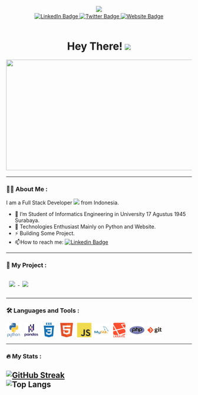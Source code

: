 <div id="header" align="center">
  <img src="https://media.giphy.com/media/M9gbBd9nbDrOTu1Mqx/giphy.gif" width="100"/>
</div>

<div id="badges" align="center">
  <a href="https://www.linkedin.com/in/arief-rahman-hakim-940176193/">
    <img src="https://img.shields.io/badge/LinkedIn-blue?style=for-the-badge&logo=linkedin&logoColor=white" alt="LinkedIn Badge"/>
  </a>
  <a href="https://twitter.com/NCreast">
    <img src="https://img.shields.io/badge/Twitter-blue?style=for-the-badge&logo=twitter&logoColor=white" alt="Twitter Badge"/>
  </a>
  <a href="https://hakimarif565.github.io/arief.github-io/">
    <img src="https://img.shields.io/badge/My Portfolio-blue?style=for-the-badge&logo=web&logoColor=white" alt="Website Badge"/>
  </a>
</div>
<div id="badges2" align="center">
  <img src="https://komarev.com/ghpvc/?username=hakimarif565&style=flat-square&color=blue" alt=""/>
  <h1>
    Hey There!
    <img src="https://media.giphy.com/media/hvRJCLFzcasrR4ia7z/giphy.gif" width="30px"/>
  </h1>
</div>

<div align="center">
  <img src="https://media.giphy.com/media/dWesBcTLavkZuG35MI/giphy.gif" width="600" height="300"/>
</div>

---

### :woman_technologist: About Me :
I am a Full Stack Developer <img src="https://media.giphy.com/media/WUlplcMpOCEmTGBtBW/giphy.gif" width="30"> from Indonesia.
- :telescope: I’m Student of Informatics Engineering in University 17 Agustus 1945 Surabaya.
- :seedling: Technologies Enthusiast Mainly on Python and Website.
- :zap: Building Some Project.
- :mailbox:How to reach me: [![Linkedin Badge](https://img.shields.io/badge/LinkedIn-blue?style=flat&logo=Linkedin&logoColor=white)](https://www.linkedin.com/in/arief-rahman-hakim-940176193/)

---

### :briefcase: My Project :
<div>
  <a href="https://github.com/hakimarif565/website_desa">
  <img align="center" style="margin:1rem 0.5rem" src="https://github-readme-stats.vercel.app/api/pin/?username=hakimarif565&repo=website_desa&title_color=ffffff&text_color=c9cacc&icon_color=4AB197&bg_color=1A2B34" />
  </a>
  <a href="https://github.com/hakimarif565/Sistem-Pengenalan-Isyarat-Tangan">
  <img align="center" style="margin:1rem 0.5rem" src="https://github-readme-stats.vercel.app/api/pin/?username=hakimarif565&repo=Sistem-Pengenalan-Isyarat-Tangan&title_color=ffffff&text_color=c9cacc&icon_color=4AB197&bg_color=1A2B34" />
  </a>
</div>

---

### :hammer_and_wrench: Languages and Tools :
<div>
  <img src="https://github.com/devicons/devicon/blob/master/icons/python/python-original-wordmark.svg"  title="CSS3" alt="CSS" width="40" height="40"/>&nbsp;
  <img src="https://github.com/devicons/devicon/blob/master/icons/pandas/pandas-original-wordmark.svg"  title="CSS3" alt="CSS" width="40" height="40"/>&nbsp;
  <img src="https://github.com/devicons/devicon/blob/master/icons/css3/css3-plain-wordmark.svg"  title="CSS3" alt="CSS" width="40" height="40"/>&nbsp;
  <img src="https://github.com/devicons/devicon/blob/master/icons/html5/html5-original.svg" title="HTML5" alt="HTML" width="40" height="40"/>&nbsp;
  <img src="https://github.com/devicons/devicon/blob/master/icons/javascript/javascript-original.svg" title="JavaScript" alt="JavaScript" width="40" height="40"/>&nbsp;
  <img src="https://github.com/devicons/devicon/blob/master/icons/mysql/mysql-original-wordmark.svg" title="MySQL"  alt="MySQL" width="40" height="40"/>&nbsp;
  <img src="https://github.com/devicons/devicon/blob/master/icons/laravel/laravel-plain-wordmark.svg" title="Laravel"  alt="Laravel" width="40" height="40"/>&nbsp;
  <img src="https://github.com/devicons/devicon/blob/master/icons/php/php-original.svg" title="PHP"  alt="PHP" width="40" height="40"/>&nbsp;
  <img src="https://github.com/devicons/devicon/blob/master/icons/git/git-original-wordmark.svg" title="Git" **alt="Git" width="40" height="40"/>
</div>

---

### :fire: My Stats :
[![GitHub Streak](http://github-readme-streak-stats.herokuapp.com?user=hakimarif565&theme=dark&background=000000)](https://git.io/streak-stats)
<br>
![Top Langs](https://github-readme-stats.vercel.app/api/top-langs/?username=hakimarif565&theme=vision-friendly-dark)
---
<!-- [![Top Langs](https://github-readme-stats.vercel.app/api/top-langs/?username=hakimarif565&layout=compact&theme=vision-friendly-dark)](https://github.com/hakimarif565/github-readme-stats) -->



